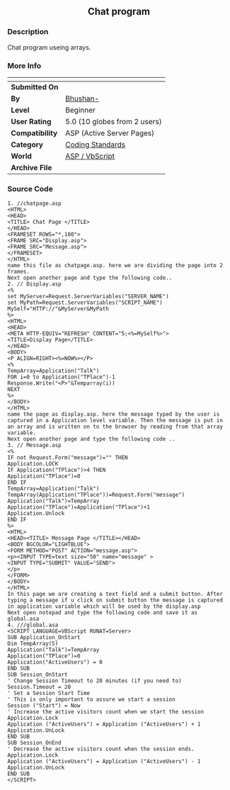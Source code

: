 ﻿<div align="center">

## Chat program


</div>

### Description

Chat program useing arrays.
 
### More Info
 


<span>             |<span>
---                |---
**Submitted On**   |
**By**             |[Bhushan\-](https://github.com/Planet-Source-Code/PSCIndex/blob/master/ByAuthor/bhushan.md)
**Level**          |Beginner
**User Rating**    |5.0 (10 globes from 2 users)
**Compatibility**  |ASP \(Active Server Pages\)
**Category**       |[Coding Standards](https://github.com/Planet-Source-Code/PSCIndex/blob/master/ByCategory/coding-standards__4-33.md)
**World**          |[ASP / VbScript](https://github.com/Planet-Source-Code/PSCIndex/blob/master/ByWorld/asp-vbscript.md)
**Archive File**   |[](https://github.com/Planet-Source-Code/bhushan-chat-program__4-7821/archive/master.zip)





### Source Code

```
1. //chatpage.asp
<HTML>
<HEAD>
<TITLE> Chat Page </TITLE>
</HEAD>
<FRAMESET ROWS="*,100">
<FRAME SRC="Display.asp">
<FRAME SRC="Message.asp">
</FRAMESET>
</HTML>
name this file as chatpage.asp. here we are dividing the page into 2 frames.
Next open another page and type the following code..
2. // Display.asp
<%
set MyServer=Request.ServerVariables("SERVER_NAME")
set MyPath=Request.ServerVariables("SCRIPT_NAME")
MySelf="HTTP://"&MyServer&MyPath
%>
<HTML>
<HEAD>
<META HTTP-EQUIV="REFRESH" CONTENT="5;<%=MySelf%>">
<TITLE>Display Page</TITLE>
</HEAD>
<BODY>
<P ALIGN=RIGHT><%=NOW%></P>
<%
TempArray=Application("Talk")
FOR i=0 to Application("TPlace")-1
Response.Write("<P>"&Temparray(i))
NEXT
%>
</BODY>
</HTML>
name the page as display.asp. here the message typed by the user is captured in a Application level variable. Then the message is put in an array and is written on to the browser by reading from that array variable.
Next open another page and type the following code ..
3. // Message.asp
<%
IF not Request.Form("message")="" THEN
Application.LOCK
IF Application("TPlace")>4 THEN
Application("TPlace")=0
END IF
TempArray=Application("Talk")
TempArray(Application("TPlace"))=Request.Form("message")
Application("Talk")=TempArray
Application("TPlace")=Application("TPlace")+1
Application.Unlock
END IF
%>
<HTML>
<HEAD><TITLE> Message Page </TITLE></HEAD>
<BODY BGCOLOR="LIGHTBLUE">
<FORM METHOD="POST" ACTION="message.asp">
<p><INPUT TYPE=text size="50" name="message" >
<INPUT TYPE="SUBMIT" VALUE="SEND">
</p>
</FORM>
</BODY>
</HTML>
In this page we are creating a text field and a submit button. After typing a message if u click on submit button the message is captured in application variable which will be used by the display.asp
Next open notepad and type the following code and save it as global.asa
4. ///global.asa
<SCRIPT LANGUAGE=VBScript RUNAT=Server>
SUB Application_OnStart
Dim TempArray(5)
Application("Talk")=TempArray
Application("TPlace")=0
Application("ActiveUsers") = 0
END SUB
SUB Session_OnStart
' Change Session Timeout to 20 minutes (if you need to)
Session.Timeout = 20
' Set a Session Start Time
' This is only important to assure we start a session
Session ("Start") = Now
' Increase the active visitors count when we start the session
Application.Lock
Application ("ActiveUsers") = Application ("ActiveUsers") + 1
Application.UnLock
END SUB
SUB Session_OnEnd
' Decrease the active visitors count when the session ends.
Application.Lock
Application ("ActiveUsers") = Application ("ActiveUsers") - 1
Application.UnLock
END SUB
</SCRIPT>
```

